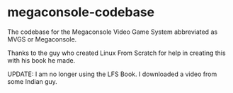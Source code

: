 # megaconsole-codebase
The codebase for the Megaconsole Video Game System abbreviated as MVGS or Megaconsole.

Thanks to the guy who created Linux From Scratch for help in creating this with his book he made.

UPDATE: I am no longer using the LFS Book. I downloaded a video from some Indian guy. 
